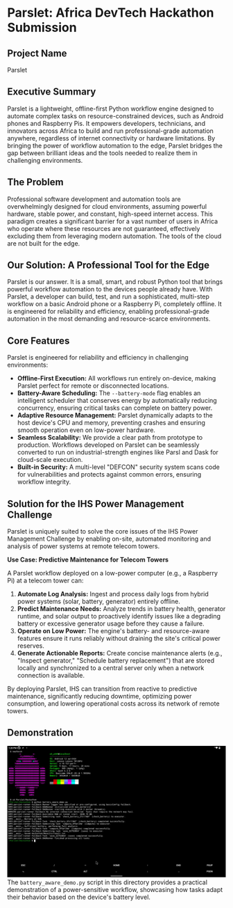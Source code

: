 # Parslet: Africa DevTech Hackathon Submission

## Project Name
Parslet

## Executive Summary
Parslet is a lightweight, offline-first Python workflow engine designed to automate complex tasks on resource-constrained devices, such as Android phones and Raspberry Pis. It empowers developers, technicians, and innovators across Africa to build and run professional-grade automation anywhere, regardless of internet connectivity or hardware limitations. By bringing the power of workflow automation to the edge, Parslet bridges the gap between brilliant ideas and the tools needed to realize them in challenging environments.

## The Problem
Professional software development and automation tools are overwhelmingly designed for cloud environments, assuming powerful hardware, stable power, and constant, high-speed internet access. This paradigm creates a significant barrier for a vast number of users in Africa who operate where these resources are not guaranteed, effectively excluding them from leveraging modern automation. The tools of the cloud are not built for the edge.

## Our Solution: A Professional Tool for the Edge
Parslet is our answer. It is a small, smart, and robust Python tool that brings powerful workflow automation to the devices people already have. With Parslet, a developer can build, test, and run a sophisticated, multi-step workflow on a basic Android phone or a Raspberry Pi, completely offline. It is engineered for reliability and efficiency, enabling professional-grade automation in the most demanding and resource-scarce environments.

## Core Features
Parslet is engineered for reliability and efficiency in challenging environments:

-   **Offline-First Execution:** All workflows run entirely on-device, making Parslet perfect for remote or disconnected locations.
-   **Battery-Aware Scheduling:** The `--battery-mode` flag enables an intelligent scheduler that conserves energy by automatically reducing concurrency, ensuring critical tasks can complete on battery power.
-   **Adaptive Resource Management:** Parslet dynamically adapts to the host device's CPU and memory, preventing crashes and ensuring smooth operation even on low-power hardware.
-   **Seamless Scalability:** We provide a clear path from prototype to production. Workflows developed on Parslet can be seamlessly converted to run on industrial-strength engines like Parsl and Dask for cloud-scale execution.
-   **Built-in Security:** A multi-level "DEFCON" security system scans code for vulnerabilities and protects against common errors, ensuring workflow integrity.

## Solution for the IHS Power Management Challenge
Parslet is uniquely suited to solve the core issues of the IHS Power Management Challenge by enabling on-site, automated monitoring and analysis of power systems at remote telecom towers.

**Use Case: Predictive Maintenance for Telecom Towers**

A Parslet workflow deployed on a low-power computer (e.g., a Raspberry Pi) at a telecom tower can:

1.  **Automate Log Analysis:** Ingest and process daily logs from hybrid power systems (solar, battery, generator) entirely offline.
2.  **Predict Maintenance Needs:** Analyze trends in battery health, generator runtime, and solar output to proactively identify issues like a degrading battery or excessive generator usage before they cause a failure.
3.  **Operate on Low Power:** The engine's battery- and resource-aware features ensure it runs reliably without draining the site's critical power reserves.
4.  **Generate Actionable Reports:** Create concise maintenance alerts (e.g., "Inspect generator," "Schedule battery replacement") that are stored locally and synchronized to a central server only when a network connection is available.

By deploying Parslet, IHS can transition from reactive to predictive maintenance, significantly reducing downtime, optimizing power consumption, and lowering operational costs across its network of remote towers.

## Demonstration
![Battery Aware Demo](docs/visuals/battery_aware_demo.jpg)
The `battery_aware_demo.py` script in this directory provides a practical demonstration of a power-sensitive workflow, showcasing how tasks adapt their behavior based on the device's battery level.
